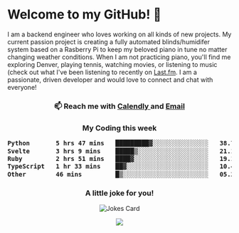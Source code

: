 <h1> Welcome to my GitHub! 👋 </h1>


  I am a backend engineer who loves working on all kinds of new projects. My current passion project is creating a fully automated blinds/humidifer system based on a Rasberry Pi to keep my beloved piano in tune no matter changing weather conditions. When I am not practicing piano, you'll find me exploring Denver, playing tennis, watching movies, or listening to music (check out what I've been listening to recently on [Last.fm](https://www.last.fm/user/mballa000). I am a passionate, driven developer and would love to connect and chat with everyone!

<h3 align = "center"> 📫 Reach me with <a href = "https://calendly.com/msbrandt00/30min"> Calendly </a> and <a href="mailto:msbrandt00@gmail.com">Email</a> 
 </h3>


 
<div align = "center"
[![Anurag's GitHub stats](https://github-readme-stats.vercel.app/api?username=mbrandt00)](https://github.com/anuraghazra/github-readme-stats)
          </div>
<h3 align="center">
  My Coding this week
<!--START_SECTION:waka-->

```txt
Python       5 hrs 47 mins   █████████▓░░░░░░░░░░░░░░░   38.79 %
Svelte       3 hrs 9 mins    █████▒░░░░░░░░░░░░░░░░░░░   21.15 %
Ruby         2 hrs 51 mins   ████▓░░░░░░░░░░░░░░░░░░░░   19.12 %
TypeScript   1 hr 33 mins    ██▓░░░░░░░░░░░░░░░░░░░░░░   10.46 %
Other        46 mins         █▒░░░░░░░░░░░░░░░░░░░░░░░   05.23 %
```

<!--END_SECTION:waka-->

### A little joke for you!

![Jokes Card](https://readme-jokes.vercel.app/api?hideBorder)

<a href="https://www.linkedin.com/in/mbrandt00/"><img src="https://img.shields.io/badge/linkedin-%230077B5.svg?&style=for-the-badge&logo=linkedin&logoColor=white" /></a>
